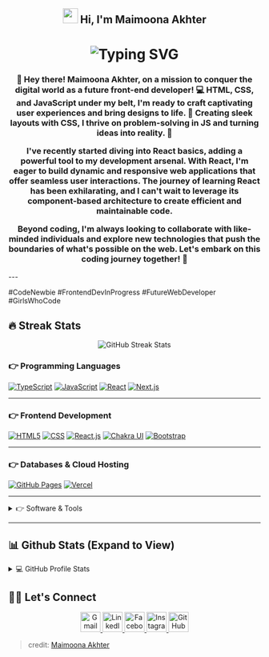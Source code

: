 <h2 align="center">
  <img src="https://media.giphy.com/media/hvRJCLFzcasrR4ia7z/giphy.gif" width="30px"/> Hi, I'm Maimoona Akhter
</h2>

<h1 align="center">
  <img src="https://readme-typing-svg.demolab.com?font=Fira+Code&pause=1000&color=00C1FF&center=true&vCenter=true&width=500&lines=Front-End+Web+Developer;Computer+Science+Student;Software+Engineer+Intern;Always+Eager+To+Learn+New+Things" alt="Typing SVG" />
</h1>

<h3 align="center">
🚀 Hey there! Maimoona Akhter, on a mission to conquer the digital world as a future front-end developer! 💻  
HTML, CSS, and JavaScript under my belt, I'm ready to craft captivating user experiences and bring designs to life. 🎨 Creating sleek layouts with CSS, I thrive on problem-solving in JS and turning ideas into reality. 🌟 

I've recently started diving into React basics, adding a powerful tool to my development arsenal. With React, I'm eager to build dynamic and responsive web applications that offer seamless user interactions. The journey of learning React has been exhilarating, and I can't wait to leverage its component-based architecture to create efficient and maintainable code.

Beyond coding, I'm always looking to collaborate with like-minded individuals and explore new technologies that push the boundaries of what's possible on the web. Let's embark on this coding journey together! 🌟
</h3>
---

#CodeNewbie #FrontendDevInProgress #FutureWebDeveloper #GirlsWhoCode  
## 🔥 Streak Stats

<p align="center">
  <img src="https://github-readme-streak-stats.herokuapp.com/?user=Maimoona543&theme=tokyonight&hide_border=true&date_format=M%20j%5B%2C%20Y%5D" alt="GitHub Streak Stats"/>
</p>

### 👉 Programming Languages

[![TypeScript](https://img.shields.io/badge/-TypeScript-3178c6?style=for-the-badge&logo=typescript&logoColor=white)](https://github.com/Maimoona543/Maimoona543/blob/main/README.md)
[![JavaScript](https://img.shields.io/badge/-JavaScript-F7DF1E?style=for-the-badge&logo=javascript&logoColor=black)](https://github.com/Maimoona543/Maimoona543/blob/main/README.md)
[![React](https://img.shields.io/badge/-React-61DAFB?style=for-the-badge&logo=react&logoColor=white)](https://github.com/Maimoona543/Maimoona543/blob/main/README.md)
[![Next.js](https://img.shields.io/badge/-Next.js-000000?style=for-the-badge&logo=next.js&logoColor=white)](https://github.com/Maimoona543/Maimoona543/blob/main/README.md)

---

### 👉 Frontend Development

[![HTML5](https://img.shields.io/badge/-HTML5-E34F26?style=for-the-badge&logo=html5&logoColor=white)](https://github.com/Maimoona543/Maimoona543/blob/main/README.md)
[![CSS](https://img.shields.io/badge/-CSS3-1572B6?style=for-the-badge&logo=css3)](https://github.com/Maimoona543/Maimoona543/blob/main/README.md)
[![React.js](https://img.shields.io/badge/-React.js-61DAFB?style=for-the-badge&logo=react&logoColor=white)](https://github.com/Maimoona543/Maimoona543/blob/main/README.md)
[![Chakra UI](https://img.shields.io/badge/-ChakraUI-319795?style=for-the-badge&logo=chakraui&logoColor=white)](https://github.com/Maimoona543/Maimoona543/blob/main/README.md)
[![Bootstrap](https://img.shields.io/badge/-Bootstrap-7952B3?style=for-the-badge&logo=bootstrap&logoColor=white)](https://github.com/Maimoona543/Maimoona543/blob/main/README.md)

---

### 👉 Databases & Cloud Hosting

[![GitHub Pages](https://img.shields.io/badge/-GitHub%20Pages-222?style=for-the-badge&logo=github)](https://github.com/Maimoona543/Maimoona543/blob/main/README.md)
[![Vercel](https://img.shields.io/badge/-Vercel-000000?style=for-the-badge&logo=vercel&logoColor=white)](https://github.com/Maimoona543/Maimoona543/blob/main/README.md)

---

<details>
<summary>👉 Software & Tools</summary>

<br/>

![Git](https://img.shields.io/badge/-Git-F05032?style=for-the-badge&logo=git&logoColor=white)
![VS Code](https://img.shields.io/badge/-Visual%20Studio%20Code-007ACC?style=for-the-badge&logo=visual-studio-code&logoColor=white)
![Linux](https://img.shields.io/badge/-Linux-FCC624?style=for-the-badge&logo=linux&logoColor=black)

</details>

---

## 📊 Github Stats (Expand to View)

<details>
  <summary>💻 GitHub Profile Stats</summary>
  <br/>
  <img src="https://github-readme-stats.vercel.app/api?username=Maimoona543&show_icons=true&theme=tokyonight" alt="GitHub Stats" />
</details>

## 🙋‍♀️ Let's Connect

<p align="center">
  <a href="mailto:maimoonaakhter22252@gmail.com" target="_blank">
    <img src="https://img.icons8.com/color/48/gmail--v1.png" width="40" title="Gmail"/>
  </a>
  <a href="https://www.linkedin.com/in/maimoona-akhter-48843b27a/" target="_blank">
    <img src="https://img.icons8.com/color/48/linkedin.png" width="40" title="LinkedIn"/>
  </a>
  <a href="https://www.facebook.com/maimoona.akhter.2025" target="_blank">
    <img src="https://img.icons8.com/color/48/facebook-new.png" width="40" title="Facebook"/>
  </a>
  <a href="https://www.instagram.com/miss_smiley39/" target="_blank">
    <img src="https://img.icons8.com/color/48/instagram-new--v1.png" width="40" title="Instagram"/>
  </a>
  <a href="https://github.com/Maimoona543" target="_blank">
    <img src="https://img.icons8.com/ios-filled/50/000000/github.png" width="40" title="GitHub"/>
  </a>
</p>

> credit: [Maimoona Akhter](https://github.com/Maimoona543)  

